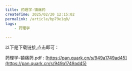 ```yaml
---
title: 药理学-镇痛药
createTime: 2025/02/20 12:15:02
permalink: /article/bp79e1q0/
tags: 
    - 药理学

---
```

以下是下载链接,点击即可：

药理学-镇痛药.pdf  : [https://pan.quark.cn/s/949a1749ad45](https://pan.quark.cn/s/949a1749ad45)